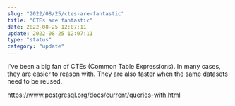```yaml
---
slug: "2022/08/25/ctes-are-fantastic"
title: "CTEs are fantastic"
date: 2022-08-25 12:07:11
update: 2022-08-25 12:07:11
type: "status"
category: "update"
---
```


I've been a big fan of CTEs (Common Table Expressions). In many cases, they are easier to reason with. They are also faster when the same datasets need to be reused.

https://www.postgresql.org/docs/current/queries-with.html
